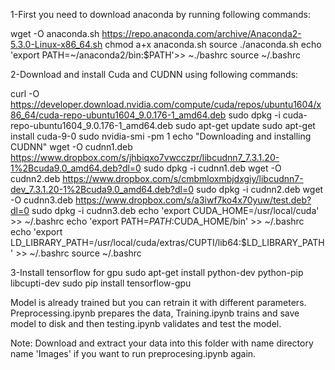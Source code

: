  1-First you need to download anaconda by running following commands:

wget -O anaconda.sh https://repo.anaconda.com/archive/Anaconda2-5.3.0-Linux-x86_64.sh
chmod a+x anaconda.sh
source ./anaconda.sh
echo 'export PATH=~/anaconda2/bin:$PATH'>> ~./bashrc
source ~/.bashrc

2-Download and install Cuda and CUDNN using following commands:

curl -O https://developer.download.nvidia.com/compute/cuda/repos/ubuntu1604/x86_64/cuda-repo-ubuntu1604_9.0.176-1_amd64.deb
sudo dpkg -i cuda-repo-ubuntu1604_9.0.176-1_amd64.deb
sudo apt-get update
sudo apt-get install cuda-9-0
sudo nvidia-smi -pm 1
echo "Downloading and installing CUDNN"
wget -O cudnn1.deb https://www.dropbox.com/s/jhbiqxo7vwcczpr/libcudnn7_7.3.1.20-1%2Bcuda9.0_amd64.deb?dl=0
sudo dpkg -i cudnn1.deb
wget -O cudnn2.deb https://www.dropbox.com/s/cmbmloxmbjdxgiy/libcudnn7-dev_7.3.1.20-1%2Bcuda9.0_amd64.deb?dl=0
sudo dpkg -i cudnn2.deb
wget -O cudnn3.deb https://www.dropbox.com/s/a3iwf7ko4x70yuw/test.deb?dl=0
sudo dpkg -i cudnn3.deb
echo 'export CUDA_HOME=/usr/local/cuda' >> ~/.bashrc
echo 'export PATH=$PATH:$CUDA_HOME/bin' >> ~/.bashrc
echo 'export LD_LIBRARY_PATH=/usr/local/cuda/extras/CUPTI/lib64:$LD_LIBRARY_PATH' >> ~/.bashrc
source ~/.bashrc


3-Install tensorflow for gpu
sudo apt-get install python-dev python-pip libcupti-dev
sudo pip install tensorflow-gpu


Model is already trained but you can retrain it with different parameters. Preprocessing.ipynb prepares the data, Training.ipynb trains and save model to disk and then testing.ipynb validates and test the model.

Note: Download and extract your data into this folder with name directory name 'Images' if you want to run preprocesing.ipynb again.
